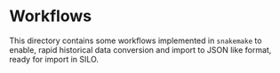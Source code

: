 # Workflows

This directory contains some workflows implemented in `snakemake` to enable,
rapid historical data conversion and import to JSON like format, ready for
import in SILO.
